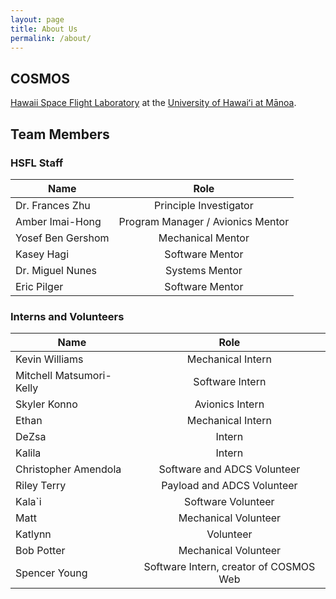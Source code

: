 ```yaml
---
layout: page
title: About Us
permalink: /about/
---
```


## COSMOS
[Hawaii Space Flight Laboratory](https://www.hsfl.hawaii.edu/) at the [University of Hawaiʻi at Mānoa](https://manoa.hawaii.edu/).

### 

## Team Members

### HSFL Staff

| Name                       | Role                              |
| -------------------------- |:---------------------------------:|
| Dr. Frances Zhu            | Principle Investigator            |
| Amber Imai-Hong            | Program Manager / Avionics Mentor |
| Yosef Ben Gershom          | Mechanical Mentor                 |
| Kasey Hagi                 | Software Mentor                   |
| Dr. Miguel Nunes           | Systems Mentor                    |
| Eric Pilger                | Software Mentor                   |

### Interns and Volunteers

| Name                       | Role                                   |
| -------------------------- |:--------------------------------------:|
| Kevin Williams             | Mechanical Intern                      |
| Mitchell Matsumori-Kelly   | Software Intern                        |
| Skyler Konno               | Avionics Intern                        |
| Ethan                      | Mechanical Intern                      |
| DeZsa                      | Intern                                 |
| Kalila                     | Intern                                 |
| Christopher Amendola       | Software and ADCS Volunteer            |
| Riley Terry                | Payload and ADCS Volunteer             |
| Kala`i                     | Software Volunteer                     |
| Matt                       | Mechanical Volunteer                   |
| Katlynn                    | Volunteer                              |
| Bob Potter                 | Mechanical Volunteer                   |
| Spencer Young              | Software Intern, creator of COSMOS Web |
